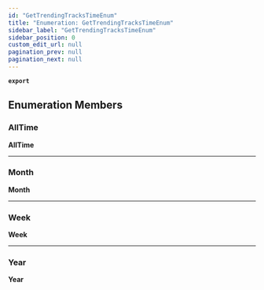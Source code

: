 ```yaml
---
id: "GetTrendingTracksTimeEnum"
title: "Enumeration: GetTrendingTracksTimeEnum"
sidebar_label: "GetTrendingTracksTimeEnum"
sidebar_position: 0
custom_edit_url: null
pagination_prev: null
pagination_next: null
---
```


**`export`**

## Enumeration Members

### AllTime

 **AllTime**

___

### Month

 **Month**

___

### Week

 **Week**

___

### Year

 **Year**
